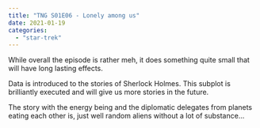 ```yaml
---
title: "TNG S01E06 - Lonely among us"
date: 2021-01-19
categories:
  - "star-trek"
---
```


While overall the episode is rather meh, it does something quite small that will have long lasting effects.

Data is introduced to the stories of Sherlock Holmes. This subplot is brilliantly executed and will give us more stories in the future.

The story with the energy being and the diplomatic delegates from planets eating each other is, just well random aliens without a lot of substance...
